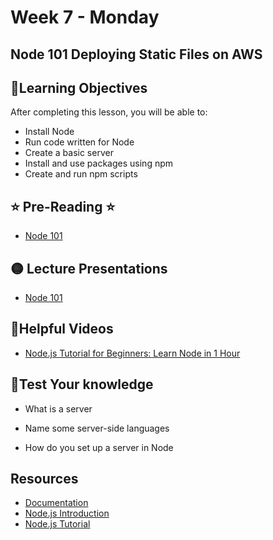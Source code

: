 # Week 7 - Monday

## Node 101 Deploying Static Files on AWS

## 📍Learning Objectives
After completing this lesson, you will be able to:

- Install Node
- Run code written for Node
- Create a basic server
- Install and use packages using npm
- Create and run npm scripts

## ⭐️ Pre-Reading ⭐️
- [Node 101](https://digitalcrafts.instructure.com/courses/189/pages/reading-node-101?module_item_id=23350)

<!-- ## 📍Agenda -->

## 🟡 Lecture Presentations
<!-- - [AWS S3](http://dc-houston.herokuapp.com/p2/AWS/AWS-s3.html#1) -->
- [Node 101](https://dc-houston.herokuapp.com/p2/Node/Node101.html)


<!-- ## 🟣Labs 

## 🟠Homework  -->

## 🔵Helpful Videos
- [Node.js Tutorial for Beginners: Learn Node in 1 Hour](https://www.youtube.com/watch?v=TlB_eWDSMt4)

<!-- ## ✔️Todo Checklist
- [ ]

## 🔶Vocabulary
- Module -->

## 🔷Test Your knowledge
- What is a server
- Name some server-side languages

- How do you set up a server in Node

## Resources 
- [Documentation](https://nodejs.org/dist/latest-v16.x/docs/api/)
- [Node.js Introduction](https://www.w3schools.com/nodejs/nodejs_intro.asp)
- [Node.js Tutorial](https://www.w3schools.com/nodejs/)



